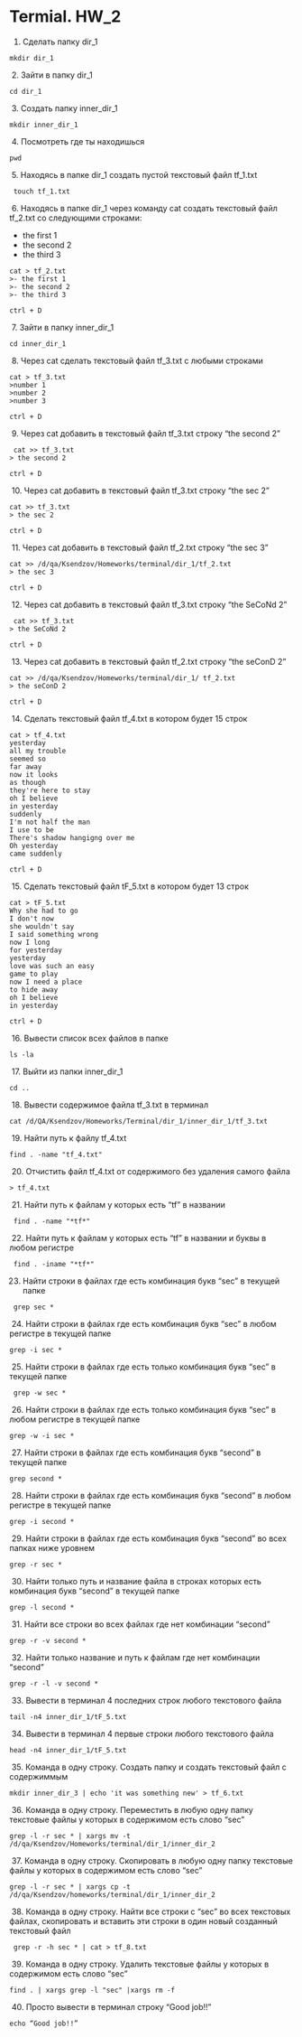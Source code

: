 # Termial. HW_2

1. Сделать папку dir_1
```
mkdir dir_1
```
 2. Зайти в папку dir_1
```
cd dir_1
```
 3. Создать папку inner_dir_1
```
mkdir inner_dir_1
```
 4. Посмотреть где ты находишься
```
pwd
```
 5. Находясь в папке dir_1 создать пустой текстовый файл tf_1.txt
```
 touch tf_1.txt
 ```
 6. Находясь в папке dir_1 через команду cat создать текстовый файл tf_2.txt со следующими строками:
- the first 1
- the second 2
- the third 3
```
cat > tf_2.txt
>- the first 1
>- the second 2
>- the third 3

ctrl + D
```
 7. Зайти в папку inner_dir_1
```
cd inner_dir_1
```
 8. Через cat сделать текстовый файл tf_3.txt  c любыми строками
```
cat > tf_3.txt
>number 1
>number 2
>number 3

ctrl + D
```
 9. Через cat добавить в текстовый файл tf_3.txt строку “the second 2”
```
 cat >> tf_3.txt
> the second 2

ctrl + D
```
 10. Через cat добавить в текстовый файл tf_3.txt строку “the sec 2”
```
cat >> tf_3.txt
> the sec 2

ctrl + D
```
 11. Через cat добавить в текстовый файл tf_2.txt строку “the sec 3”
```
cat >> /d/qa/Ksendzov/Homeworks/terminal/dir_1/tf_2.txt
> the sec 3

ctrl + D
```
 12. Через cat добавить в текстовый файл tf_3.txt строку “the SeCoNd 2”
```
 cat >> tf_3.txt
> the SeCoNd 2

ctrl + D
```
 13. Через cat добавить в текстовый файл tf_2.txt строку “the seConD 2”
```
cat >> /d/qa/Ksendzov/Homeworks/terminal/dir_1/ tf_2.txt
> the seConD 2

ctrl + D
```
 14. Сделать текстовый файл tf_4.txt в котором будет 15 строк
```
cat > tf_4.txt
yesterday
all my trouble
seemed so
far away
now it looks
as though
they're here to stay
oh I believe
in yesterday
suddenly
I'm not half the man
I use to be
There's shadow hangigng over me
Oh yesterday
came suddenly

ctrl + D
```
 15. Сделать текстовый файл tF_5.txt в котором будет 13 строк
```
cat > tF_5.txt
Why she had to go
I don't now
she wouldn't say
I said something wrong
now I long
for yesterday
yesterday
love was such an easy
game to play
now I need a place
to hide away
oh I believe
in yesterday

ctrl + D
```
 16. Вывести список всех файлов в папке
```
ls -la
```
 17. Выйти из папки inner_dir_1
```
cd .. 
```
 18. Вывести содержимое файла tf_3.txt в терминал
```
cat /d/QA/Ksendzov/Homeworks/Terminal/dir_1/inner_dir_1/tf_3.txt
```
 19. Найти путь к файлу tf_4.txt
```
find . -name "tf_4.txt"
```
 20. Отчистить файл tf_4.txt от содержимого без удаления самого файлa
```
> tf_4.txt
```
 21. Найти путь к файлам у которых есть  “tf” в названии
```
 find . -name "*tf*"
```
 22. Найти путь к файлам у которых есть  “tf” в названии и буквы в любом регистре
```
 find . -iname "*tf*"
```
 23. Найти строки в файлах где есть комбинация букв “sec” в текущей папке
```
 grep sec *
```
 24. Найти строки в файлах где есть комбинация букв “sec” в любом регистре в текущей папке
```
grep -i sec *
```
 25. Найти строки в файлах где есть только комбинация букв “sec” в текущей папке
```
 grep -w sec *
```
 26. Найти строки в файлах где есть только комбинация букв “sec” в любом регистре в текущей папке
```
grep -w -i sec *
```
 27. Найти строки в файлах где есть комбинация букв “second” в текущей папке
```
grep second *
```
 28. Найти строки в файлах где есть комбинация букв “second” в любом регистре в текущей папке
```
grep -i second *
```
 29. Найти строки в файлах где есть комбинация букв “second” во всех папках ниже уровнем
```
grep -r sec *
```
 30. Найти только путь и название файла в строках которых есть комбинация букв “second” в текущей папке
```
grep -l second *
```
 31. Найти все строки во всех файлах где нет комбинации “second”
```
grep -r -v second *
```
 32. Найти только название и путь к файлам где нет комбинации “second”
```
grep -r -l -v second *
```
 33. Вывести в терминал 4 последних строк любого текстового файла
```
tail -n4 inner_dir_1/tF_5.txt
```
 34. Вывести в терминал 4 первые строки любого текстового файла
```
head -n4 inner_dir_1/tF_5.txt
```
 35. Команда в одну строку. Создать папку и создать текстовый файл с содержиммым
```
mkdir inner_dir_3 | echo 'it was something new' > tf_6.txt
```
 36. Команда в одну строку. Переместить в любую одну папку текстовые файлы у которых в содержимом есть слово “sec”
```
grep -l -r sec * | xargs mv -t /d/qa/Ksendzov/Homeworks/terminal/dir_1/inner_dir_2
```
 37. Команда в одну строку. Скопировать в любую одну папку текстовые файлы у которых в содержимом есть слово “sec”
```
grep -l -r sec * | xargs cp -t /d/qa/Ksendzov/homeworks/terminal/dir_1/inner_dir_2
```
 38. Команда в одну строку. Найти все строки c “sec” во всех текстовых файлах, скопировать и вставить эти строки в один новый созданный текстовый файл
```
 grep -r -h sec * | cat > tf_8.txt
```
 39. Команда в одну строку. Удалить текстовые файлы у которых в содержимом есть слово “sec”
```
find . | xargs grep -l "sec" |xargs rm -f
```
 40. Просто вывести в терминал строку “Good job!!”
```
echo “Good job!!”
```
